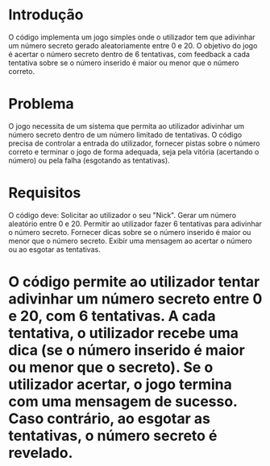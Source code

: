 <h1>Introdução </h1>
O código implementa um jogo simples onde o utilizador tem que adivinhar um número secreto gerado aleatoriamente entre 0 e 20.
O objetivo do jogo é acertar o número secreto dentro de 6 tentativas, com feedback a cada tentativa sobre se o número inserido é maior ou menor que o número correto.
<h1>Problema </h1>
O jogo necessita de um sistema que permita ao utilizador adivinhar um número secreto dentro de um número limitado de tentativas.
O código precisa de controlar a entrada do utilizador, fornecer pistas sobre o número correto e terminar o jogo de forma adequada, seja pela vitória (acertando o número) ou pela falha (esgotando as tentativas).
<h1>Requisitos</h1>
  O código deve:
    Solicitar ao utilizador o seu "Nick".
    Gerar um número aleatório entre 0 e 20.
    Permitir ao utilizador fazer 6 tentativas para adivinhar o número secreto.
    Fornecer dicas sobre se o número inserido é maior ou menor que o número secreto.
    Exibir uma mensagem ao acertar o número ou ao esgotar as tentativas.

<h1>O código permite ao utilizador tentar adivinhar um número secreto entre 0 e 20, com 6 tentativas.
A cada tentativa, o utilizador recebe uma dica (se o número inserido é maior ou menor que o secreto).
Se o utilizador acertar, o jogo termina com uma mensagem de sucesso. Caso contrário, ao esgotar as tentativas, o número secreto é revelado.</h1>
